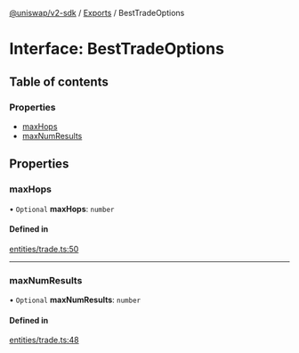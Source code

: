 [@uniswap/v2-sdk](../README.md) / [Exports](../modules.md) / BestTradeOptions

# Interface: BestTradeOptions

## Table of contents

### Properties

- [maxHops](BestTradeOptions.md#maxhops)
- [maxNumResults](BestTradeOptions.md#maxnumresults)

## Properties

### maxHops

• `Optional` **maxHops**: `number`

#### Defined in

[entities/trade.ts:50](https://github.com/Uniswap/v2-sdk/blob/08a7c05/src/entities/trade.ts#L50)

___

### maxNumResults

• `Optional` **maxNumResults**: `number`

#### Defined in

[entities/trade.ts:48](https://github.com/Uniswap/v2-sdk/blob/08a7c05/src/entities/trade.ts#L48)
